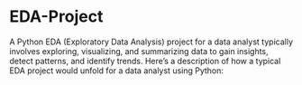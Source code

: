 # EDA-Project
A Python EDA (Exploratory Data Analysis) project for a data analyst typically involves exploring, visualizing, and summarizing data to gain insights, detect patterns, and identify trends. Here’s a description of how a typical EDA project would unfold for a data analyst using Python:
